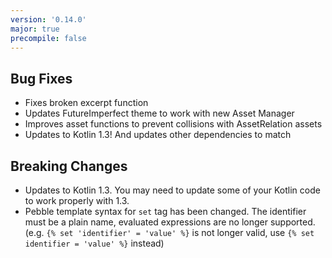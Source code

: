 ```yaml
---
version: '0.14.0'
major: true
precompile: false
---
```


## Bug Fixes

- Fixes broken excerpt function
- Updates FutureImperfect theme to work with new Asset Manager
- Improves asset functions to prevent collisions with AssetRelation assets
- Updates to Kotlin 1.3! And updates other dependencies to match

## Breaking Changes

- Updates to Kotlin 1.3. You may need to update some of your Kotlin code to work properly with 1.3.
- Pebble template syntax for `set` tag has been changed. The identifier must be a plain name, evaluated expressions
    are no longer supported. (e.g. `{% set 'identifier' = 'value' %}` is not longer valid, use 
    `{% set identifier = 'value' %}` instead)
